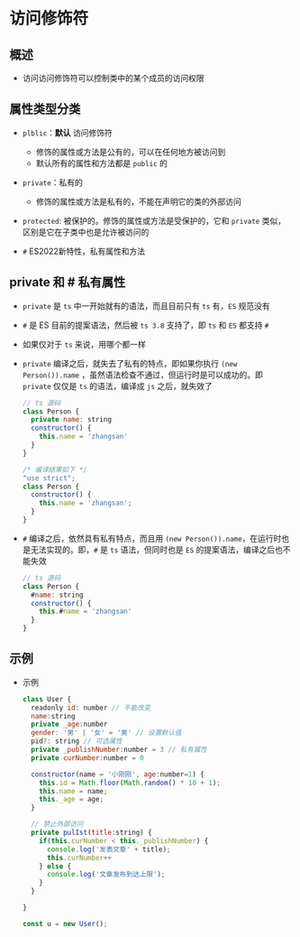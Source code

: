 # 访问修饰符

## 概述

+ 访问访问修饰符可以控制类中的某个成员的访问权限

## 属性类型分类

+ `plblic`：**默认** 访问修饰符

  + 修饰的属性或方法是公有的，可以在任何地方被访问到
  + 默认所有的属性和方法都是 `public` 的

+ `private`：私有的

  + 修饰的属性或方法是私有的，不能在声明它的类的外部访问

+ `protected`: 被保护的。修饰的属性或方法是受保护的，它和 `private` 类似，区别是它在子类中也是允许被访问的

+ `#` ES2022新特性，私有属性和方法

## private 和 # 私有属性

+ `private` 是 `ts` 中一开始就有的语法，而且目前只有 `ts` 有，`ES` 规范没有

+ `#` 是 ES 目前的提案语法，然后被 `ts 3.8` 支持了，即 `ts` 和 `ES` 都支持 `#`

+ 如果仅对于 `ts` 来说，用哪个都一样

+ `private` 编译之后，就失去了私有的特点，即如果你执行 `(new Person()).name` ，虽然语法检查不通过，但运行时是可以成功的。即 `private` 仅仅是 `ts` 的语法，编译成 `js` 之后，就失效了

  ```js
  // ts 源码
  class Person {
    private name: string
    constructor() {
      this.name = 'zhangsan'
    }
  }

  /* 编译结果如下 */
  "use strict";
  class Person {
    constructor() {
      this.name = 'zhangsan';
    }
  }
  ```

+ `#` 编译之后，依然具有私有特点，而且用 `(new Person()).name`，在运行时也是无法实现的。即，`#` 是 `ts` 语法，但同时也是 `ES` 的提案语法，编译之后也不能失效

  ```js
  // ts 源码
  class Person {
    #name: string
    constructor() {
      this.#name = 'zhangsan'
    }
  }
  ```

## 示例

+ 示例

  ```js
  class User {
    readonly id: number // 不能改变
    name:string
    private _age:number
    gender: '男' | '女' = '男' // 设置默认值
    pid?: string // 可选属性
    private _publishNumber:number = 3 // 私有属性
    private curNumber:number = 0

    constructor(name = '小刚刚', age:number=1) {
      this.id = Math.floor(Math.random() * 10 + 1);
      this.name = name;
      this._age = age;
    }

    // 禁止外部访问
    private pulIst(title:string) {
      if(this.curNumber < this._publishNumber) {
        console.log('发表文章' + title);
        this.curNumber++
      } else {
        console.log('文章发布到达上限');
      }
    }

  }

  const u = new User();
  ```
